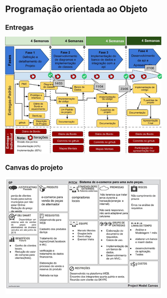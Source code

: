 # Programação orientada ao Objeto
## Entregas
![cronograma de entregas](https://github.com/MarceloMendes94/Autopecas/blob/master/poo2/entregasPoo2.jpg)
## Canvas do projeto
![canvas](poo2/projectModelCanvas.jpg)